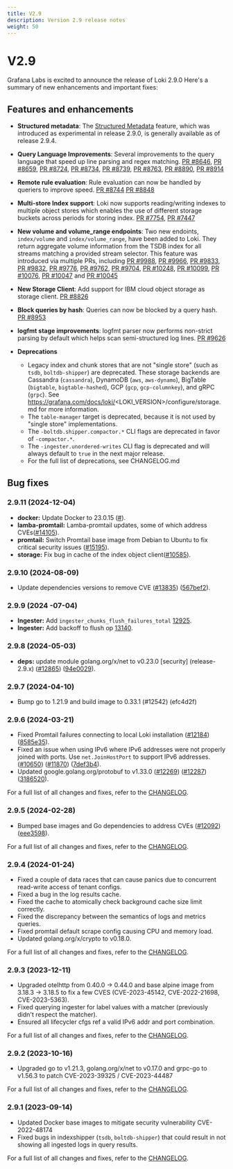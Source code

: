 ```yaml
---
title: V2.9
description: Version 2.9 release notes
weight: 50
---
```


# V2.9
Grafana Labs is excited to announce the release of Loki 2.9.0 Here's a summary of new enhancements and important fixes:

## Features and enhancements

- **Structured metadata**: The [Structured Metadata](https://grafana.com/docs/loki/<LOKI_VERSION>/get-started/labels/structured-metadata/) feature, which was introduced as experimental in release 2.9.0, is generally available as of release 2.9.4.

-  **Query Language Improvements**: Several improvements to the query language that speed up line parsing and regex matching. [PR #8646](https://github.com/grafana/loki/pull/8646), [PR #8659](https://github.com/grafana/loki/pull/8659), [PR #8724](https://github.com/grafana/loki/pull/8724), [PR #8734](https://github.com/grafana/loki/pull/8734), [PR #8739](https://github.com/grafana/loki/pull/8739), [PR #8763](https://github.com/grafana/loki/pull/8763), [PR #8890](https://github.com/grafana/loki/pull/8890), [PR #8914](https://github.com/grafana/loki/pull/8914)

-  **Remote rule evaluation**: Rule evaluation can now be handled by queriers to improve speed. [PR #8744](https://github.com/grafana/loki/pull/8744) [PR #8848](https://github.com/grafana/loki/pull/8848)

-  **Multi-store Index support**: Loki now supports reading/writing indexes to multiple object stores which enables the use of different storage buckets across periods for storing index. [PR #7754](https://github.com/grafana/loki/pull/7754), [PR #7447](https://github.com/grafana/loki/pull/7447)

-  **New volume and volume_range endpoints**: Two new endoints, `index/volume` and `index/volume_range`, have been added to Loki. They return aggregate volume information from the TSDB index for all streams matching a provided stream selector. This feature was introduced via multiple PRs, including [PR #9988](https://github.com/grafana/loki/pull/9988), [PR #9966](https://github.com/grafana/loki/pull/9966), [PR #9833](https://github.com/grafana/loki/pull/9833), [PR #9832](https://github.com/grafana/loki/pull/9832), [PR #9776](https://github.com/grafana/loki/pull/9776), [PR #9762](https://github.com/grafana/loki/pull/9762), [PR #9704](https://github.com/grafana/loki/pull/9704), [PR #10248](https://github.com/grafana/loki/pull/10248), [PR #10099](https://github.com/grafana/loki/pull/10099), [PR #10076](https://github.com/grafana/loki/pull/10076), [PR #10047](https://github.com/grafana/loki/pull/10047) and [PR #10045](https://github.com/grafana/loki/pull/10045)

-  **New Storage Client**: Add support for IBM cloud object storage as storage client. [PR #8826](https://github.com/grafana/loki/pull/8826)

-  **Block queries by hash**: Queries can now be blocked by a query hash. [PR #8953](https://github.com/grafana/loki/pull/8953)

-  **logfmt stage improvements**: logfmt parser now performs non-strict parsing by default which helps scan semi-structured log lines. [PR #9626](https://github.com/grafana/loki/pull/9626)

- **Deprecations**
  - Legacy index and chunk stores that are not "single store" (such as `tsdb`, `boltdb-shipper`) are deprecated. These storage backends are Cassandra (`cassandra`), DynamoDB (`aws`, `aws-dynamo`), BigTable (`bigtable`, `bigtable-hashed`), GCP (`gcp`, `gcp-columnkey`), and gRPC (`grpc`). See https://grafana.com/docs/loki/<LOKI_VERSION>/configure/storage.md for more information.
  - The `table-manager` target is deprecated, because it is not used by "single store" implementations.
  - The `-boltdb.shipper.compactor.*` CLI flags are deprecated in favor of `-compactor.*`.
  - The `-ingester.unordered-writes` CLI flag is deprecated and will always default to `true` in the next major release.
  - For the full list of deprecations, see CHANGELOG.md

## Bug fixes

### 2.9.11 (2024-12-04)

- **docker:** Update Docker to 23.0.15 ([#](https://github.com/grafana/loki/issues/)).
- **lamba-promtail:** Lamba-promtail updates, some of which address CVEs([#14105](https://github.com/grafana/loki/issues/14105)).
- **promtail:** Switch Promtail base image from Debian to Ubuntu to fix critical security issues ([#15195](https://github.com/grafana/loki/issues/15195)).
- **storage:** Fix bug in cache of the index object client([#10585](https://github.com/grafana/loki/issues/10585)).

### 2.9.10 (2024-08-09)

- Update dependencies versions to remove CVE ([#13835](https://github.com/grafana/loki/pull/13835)) ([567bef2](https://github.com/grafana/loki/commit/567bef286376663407c54f5da07fa00963ba5485)).

### 2.9.9 (2024 -07-04)

- **Ingester:** Add `ingester_chunks_flush_failures_total` [12925](https://github.com/grafana/loki/pull/12925).
- **Ingester:** Add backoff to flush op [13140](https://github.com/grafana/loki/pull/13140).

### 2.9.8 (2024-05-03)

- **deps:** update module golang.org/x/net to v0.23.0 [security] (release-2.9.x) ([#12865](https://github.com/grafana/loki/issues/12865)) ([94e0029](https://github.com/grafana/loki/commit/94e00299ec9b36ad97c147641566b6922268c54e)).

### 2.9.7 (2024-04-10)

- Bump go to 1.21.9 and build image to 0.33.1 (#12542) (efc4d2f)

### 2.9.6 (2024-03-21)

* Fixed Promtail failures connecting to local Loki installation ([#12184](https://github.com/grafana/loki/issues/12184)) ([8585e35](https://github.com/grafana/loki/commit/8585e3537375c0deb11462d7256f5da23228f5e1)).
* Fixed an issue when using IPv6 where IPv6 addresses were not properly joined with ports. Use `net.JoinHostPort` to support IPv6 addresses. ([#10650](https://github.com/grafana/loki/issues/10650)) ([#11870](https://github.com/grafana/loki/issues/11870)) ([7def3b4](https://github.com/grafana/loki/commit/7def3b4e774252e13ba154ca13f72816a84da7dd)).
* Updated google.golang.org/protobuf to v1.33.0 ([#12269](https://github.com/grafana/loki/issues/12269)) ([#12287](https://github.com/grafana/loki/issues/12287)) ([3186520](https://github.com/grafana/loki/commit/318652035059fdaa40405f263fc9e37b4d38b157)).

For a full list of all changes and fixes, refer to the [CHANGELOG](https://github.com/grafana/loki/blob/release-2.9.x/CHANGELOG.md).

### 2.9.5 (2024-02-28)

* Bumped base images and Go dependencies to address CVEs ([#12092](https://github.com/grafana/loki/issues/12092)) ([eee3598](https://github.com/grafana/loki/commit/eee35983f38fe04543b169ffa8ece76c23c4217b)).

For a full list of all changes and fixes, refer to the [CHANGELOG](https://github.com/grafana/loki/blob/release-2.9.x/CHANGELOG.md).

### 2.9.4 (2024-01-24)

- Fixed a couple of data races that can cause panics due to concurrent read-write access of tenant configs.
- Fixed a bug in the log results cache.
- Fixed the cache to atomically check background cache size limit correctly.
- Fixed the discrepancy between the semantics of logs and metrics queries.
- Fixed promtail default scrape config causing CPU and memory load.
- Updated golang.org/x/crypto to v0.18.0.

For a full list of all changes and fixes, refer to the [CHANGELOG](https://github.com/grafana/loki/blob/release-2.9.x/CHANGELOG.md).

### 2.9.3 (2023-12-11)

* Upgraded otelhttp from 0.40.0 -> 0.44.0 and base alpine image from 3.18.3 -> 3.18.5 to fix a few CVES (CVE-2023-45142, CVE-2022-21698, CVE-2023-5363).
* Fixed querying ingester for label values with a matcher (previously didn't respect the matcher).
* Ensured all lifecycler cfgs ref a valid IPv6 addr and port combination.

For a full list of all changes and fixes, refer to the [CHANGELOG](https://github.com/grafana/loki/blob/release-2.9.x/CHANGELOG.md).

### 2.9.2 (2023-10-16)

* Upgraded go to v1.21.3, golang.org/x/net to v0.17.0 and grpc-go to v1.56.3 to patch CVE-2023-39325 / CVE-2023-44487

For a full list of all changes and fixes, refer to the [CHANGELOG](https://github.com/grafana/loki/blob/release-2.9.x/CHANGELOG.md).

### 2.9.1 (2023-09-14)

* Updated Docker base images to mitigate security vulnerability CVE-2022-48174
* Fixed bugs in indexshipper (`tsdb`, `boltdb-shipper`) that could result in not showing all ingested logs in query results.

For a full list of all changes and fixes, refer to the [CHANGELOG](https://github.com/grafana/loki/blob/release-2.9.x/CHANGELOG.md).
